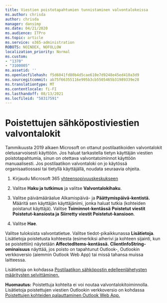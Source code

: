 ```yaml
---
title: Viestien poistotapahtumien tunnistaminen valvontalokeissa
ms.author: chrisda
author: chrisda
manager: dansimp
ms.date: 04/21/2020
ms.audience: ITPro
ms.topic: article
ms.service: o365-administration
ROBOTS: NOINDEX, NOFOLLOW
localization_priority: Normal
ms.custom:
- "1370"
- "3100005"
ms.assetid: ''
ms.openlocfilehash: f5d6041fd80b4d5cae610e7d9248e45ed410a3d9
ms.sourcegitcommit: ab75f66355116e995b3cb5505465b31989339e28
ms.translationtype: MT
ms.contentlocale: fi-FI
ms.lasthandoff: 08/13/2021
ms.locfileid: "58317591"
---
```

# <a name="audit-logs-for-deleted-email-messages"></a>Poistettujen sähköpostiviestien valvontalokit

Tammikuusta 2019 alkaen Microsoft on ottanut postilaatikoiden valvontalokit oletusarvoisesti käyttöön. Jos haluat tarkastella tietyn käyttäjän viestien poistotapahtumia, sinun on otettava valvontatoiminnot käyttöön manuaalisesti. Jos postilaatikon valvontaloki on jo käytössä organisaatiossasi tai tietyllä käyttäjällä, noudata seuraavia ohjeita.

1. Kirjaudu Microsoft 365 [yhteensopivuuskeskukseen](https://protection.office.com/)

2. Valitse **Haku ja tutkimus** ja valitse **Valvontalokihaku**.

3. Valitse päivämääräalue Alkamispäivä- ja **Päättymispäivä-kentistä.**  Määritä sen käyttäjän käyttäjänimi, jonka haluat tutkia (kohteiden poistanut käyttäjä). Valitse **Toiminnot-kentässä** **Poistetut viestit Poistetut-kansiosta ja** **Siirretty viestit Poistetut-kansioon**.

4. Valitse **Hae**.

Valitse tuloksista valvontatietue. Valitse tiedot-pikaikkunassa **Lisätietoja**. Lisätietoja poistetusta kohteesta (esimerkiksi aiherivi ja kohteen sijainti, kun se poistettiin) näytetään **AffectedItems-kentässä.** **ClientInfoString-ominaisuus** näyttää, jos poisto on tapahtunut Outlook-, Outlookin verkkoversio (aiemmin Outlook Web App) tai missä tahansa muissa laitteessa.

Lisätietoja on kohdassa [Postilaatikon sähköpostin edelleenlähetysten määritysten selvittäminen.](https://docs.microsoft.com/microsoft-365/compliance/auditing-troubleshooting-scenarios#determine-if-a-user-deleted-email-items)

**Huomautus:** Poistettuja kohteita ei voi noutaa valvontalokitoiminnolla. Lisätietoja poistettujen viestien Outlookin verkkoversio on kohdassa [Poistettujen kohteiden palauttaminen Outlook Web App.](https://support.office.com/article/C3D8FC15-EEEF-4F1C-81DF-E27964B7EDD4)
